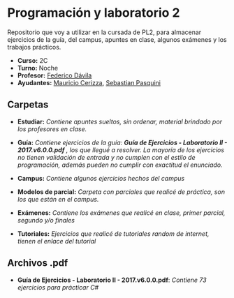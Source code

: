 ﻿# Programación y laboratorio 2
Repositorio que voy a utilizar en la cursada de PL2, para almacenar ejercicios de la guía, del campus, apuntes en clase, algunos exámenes y los trabajos prácticos.

- **Curso:** 2C
- **Turno:** Noche
- **Profesor:** [Federico Dávila](https://github.com/FedeDavila1984)
- **Ayudantes:** [Mauricio Cerizza](https://github.com/mauricioCerizza), [Sebastian Pasquini](https://github.com/seba0413)

## Carpetas

- **Estudiar:**
_Contiene apuntes sueltos, sin ordenar, material brindado por los profesores en clase._

- **Guía:**
_Contiene ejercicios de la guía: **Guía de Ejercicios - Laboratorio II - 2017.v6.0.0.pdf** , los que llegué a resolver. La mayoría de los ejercicios no tienen validación de entrada y no cumplen con el estilo de programación, además pueden no cumplir con exactitud el enunciado._

- **Campus:**
_Contiene algunos ejercicios hechos del campus_

- **Modelos de parcial:**
_Carpeta con parciales que realicé de práctica, son los que están en el campus._

- **Exámenes:**
_Contiene los exámenes que realicé en clase, primer parcial, segundo y/o finales_

- **Tutoriales:**
_Ejercicios que realicé de tutoriales random de internet, tienen el enlace del tutorial_

## Archivos .pdf

- **Guía de Ejercicios - Laboratorio II - 2017.v6.0.0.pdf**:
_Contiene 73 ejercicios para prácticar C#_